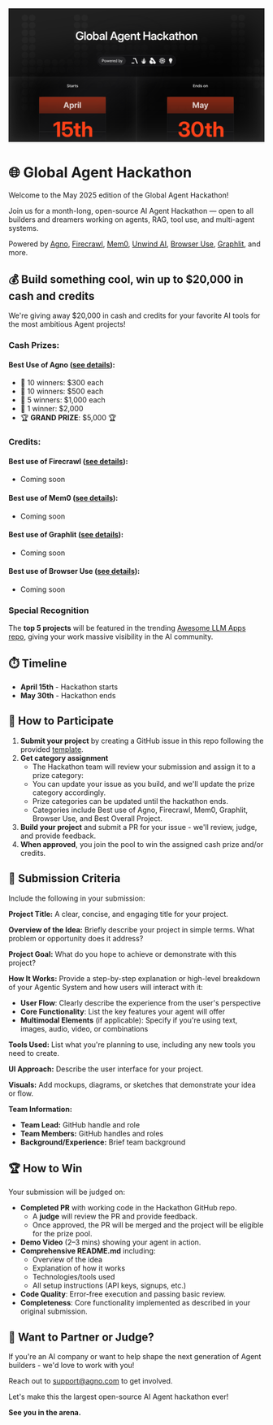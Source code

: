 <div align="center" id="top">
    <img src="./.assets/may-2025-banner.svg" alt="Agno" width="750" height="auto">
</div>

# 🌐 Global Agent Hackathon

Welcome to the May 2025 edition of the Global Agent Hackathon!

Join us for a month-long, open-source AI Agent Hackathon — open to all builders and dreamers working on agents, RAG, tool use, and multi-agent systems.

Powered by [Agno](https://agno.link/gh), [Firecrawl](https://www.firecrawl.dev/), [Mem0](http://mem0.ai), [Unwind AI](https://www.theunwindai.com), [Browser Use](https://browser-use.com), [Graphlit](https://www.graphlit.com/), and more.

## 💰 Build something cool, win up to $20,000 in cash and credits

We're giving away $20,000 in cash and credits for your favorite AI tools for the most ambitious Agent projects!

### Cash Prizes:

#### Best Use of Agno ([see details](/sponsors/agno.md)):
- 🏅 10 winners: $300 each
- 🥉 10 winners: $500 each
- 🥈 5 winners: $1,000 each
- 🥇 1 winner: $2,000
- 🏆 **GRAND PRIZE**: $5,000 🏆

### Credits:

#### Best use of Firecrawl ([see details](/sponsors/firecrawl.md)):
- Coming soon

#### Best use of Mem0 ([see details](/sponsors/mem0.md)):
- Coming soon

#### Best use of Graphlit ([see details](/sponsors/graphlit.md)):
- Coming soon

#### Best use of Browser Use ([see details](/sponsors/browser-use.md)):
- Coming soon

### Special Recognition
The **top 5 projects** will be featured in the trending [Awesome LLM Apps repo](https://github.com/Shubhamsaboo/awesome-llm-apps), giving your work massive visibility in the AI community.

## ⏱️ Timeline

- **April 15th** - Hackathon starts
- **May 30th** - Hackathon ends

## 🚀 How to Participate

1. **Submit your project** by creating a GitHub issue in this repo following the provided [template](./.github/submission-template.md).
2. **Get category assignment**
    - The Hackathon team will review your submission and assign it to a prize category:
    - You can update your issue as you build, and we'll update the prize category accordingly.
    - Prize categories can be updated until the hackathon ends.
    - Categories include Best use of Agno, Firecrawl, Mem0, Graphlit, Browser Use, and Best Overall Project.
3. **Build your project** and submit a PR for your issue - we'll review, judge, and provide feedback.
4. **When approved**, you join the pool to win the assigned cash prize and/or credits.

## 📌 Submission Criteria

Include the following in your submission:

**Project Title:** A clear, concise, and engaging title for your project.

**Overview of the Idea:** Briefly describe your project in simple terms. What problem or opportunity does it address?

**Project Goal:** What do you hope to achieve or demonstrate with this project?

**How It Works:** Provide a step-by-step explanation or high-level breakdown of your Agentic System and how users will interact with it:
- **User Flow**: Clearly describe the experience from the user's perspective
- **Core Functionality**: List the key features your agent will offer
- **Multimodal Elements** (if applicable): Specify if you're using text, images, audio, video, or combinations

**Tools Used:** List what you're planning to use, including any new tools you need to create.

**UI Approach:** Describe the user interface for your project.

**Visuals:** Add mockups, diagrams, or sketches that demonstrate your idea or flow.

**Team Information:**
- **Team Lead:** GitHub handle and role
- **Team Members:** GitHub handles and roles
- **Background/Experience:** Brief team background

## 🏆 How to Win

Your submission will be judged on:

- **Completed PR** with working code in the Hackathon GitHub repo.
    - A **judge** will review the PR and provide feedback.
    - Once approved, the PR will be merged and the project will be eligible for the prize pool.
- **Demo Video** (2–3 mins) showing your agent in action.
- **Comprehensive README.md** including:
  - Overview of the idea
  - Explanation of how it works
  - Technologies/tools used
  - All setup instructions (API keys, signups, etc.)
- **Code Quality**: Error-free execution and passing basic review.
- **Completeness**: Core functionality implemented as described in your original submission.

## 🤝 Want to Partner or Judge?

If you're an AI company or want to help shape the next generation of Agent builders - we'd love to work with you!

Reach out to support@agno.com to get involved.

Let's make this the largest open-source AI Agent hackathon ever!

**See you in the arena.**
